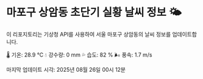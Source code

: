 
# 마포구 상암동 초단기 실황 날씨 정보 🌤️

이 리포지토리는 기상청 API를 사용하여 서울 마포구 상암동의 날씨 정보를 업데이트합니다. 

🌡️ 기온: 28.9 ℃
💧 강수량: 0 mm
💦 습도: 82 %
🌬️ 풍속: 1.7 m/s

마지막 업데이트 시각: 2025년 08월 26일 00시 12분    
